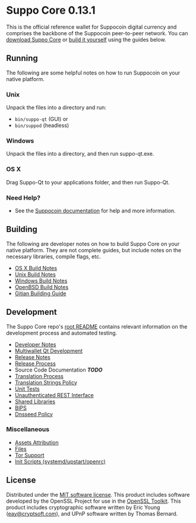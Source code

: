 Suppo Core 0.13.1
=====================

This is the official reference wallet for Suppocoin digital currency and comprises the backbone of the Suppocoin peer-to-peer network. You can [download Suppo Core](https://www.suppocoin.io/downloads/) or [build it yourself](#building) using the guides below.

Running
---------------------
The following are some helpful notes on how to run Suppocoin on your native platform.

### Unix

Unpack the files into a directory and run:

- `bin/suppo-qt` (GUI) or
- `bin/suppod` (headless)

### Windows

Unpack the files into a directory, and then run suppo-qt.exe.

### OS X

Drag Suppo-Qt to your applications folder, and then run Suppo-Qt.

### Need Help?

* See the [Suppocoin documentation](https://dashpay.atlassian.net/wiki/display/DOC)
for help and more information.

Building
---------------------
The following are developer notes on how to build Suppo Core on your native platform. They are not complete guides, but include notes on the necessary libraries, compile flags, etc.

- [OS X Build Notes](build-osx.md)
- [Unix Build Notes](build-unix.md)
- [Windows Build Notes](build-windows.md)
- [OpenBSD Build Notes](build-openbsd.md)
- [Gitian Building Guide](gitian-building.md)

Development
---------------------
The Suppo Core repo's [root README](/README.md) contains relevant information on the development process and automated testing.

- [Developer Notes](developer-notes.md)
- [Multiwallet Qt Development](multiwallet-qt.md)
- [Release Notes](release-notes.md)
- [Release Process](release-process.md)
- Source Code Documentation ***TODO***
- [Translation Process](translation_process.md)
- [Translation Strings Policy](translation_strings_policy.md)
- [Unit Tests](unit-tests.md)
- [Unauthenticated REST Interface](REST-interface.md)
- [Shared Libraries](shared-libraries.md)
- [BIPS](bips.md)
- [Dnsseed Policy](dnsseed-policy.md)


### Miscellaneous
- [Assets Attribution](assets-attribution.md)
- [Files](files.md)
- [Tor Support](tor.md)
- [Init Scripts (systemd/upstart/openrc)](init.md)

License
---------------------
Distributed under the [MIT software license](http://www.opensource.org/licenses/mit-license.php).
This product includes software developed by the OpenSSL Project for use in the [OpenSSL Toolkit](https://www.openssl.org/). This product includes
cryptographic software written by Eric Young ([eay@cryptsoft.com](mailto:eay@cryptsoft.com)), and UPnP software written by Thomas Bernard.
